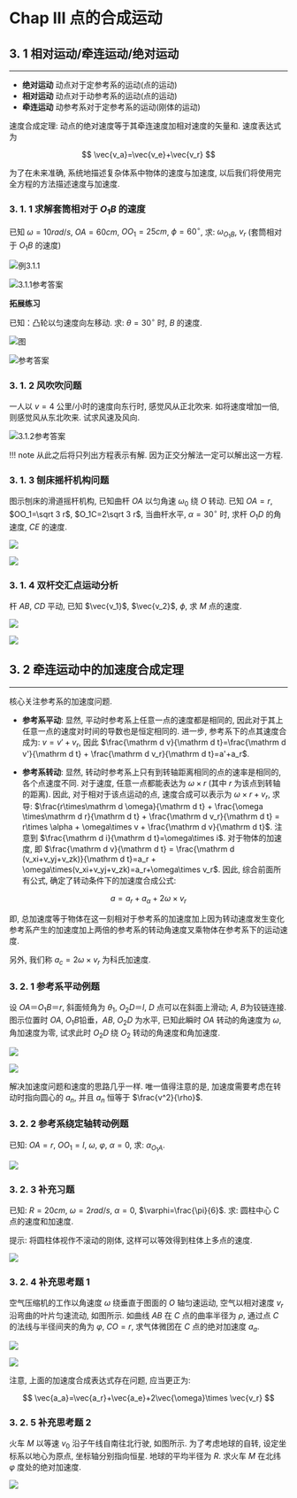 # Chap III 点的合成运动


## 3. 1 相对运动/牵连运动/绝对运动

---

- **绝对运动** 动点对于定参考系的运动(点的运动)
- **相对运动** 动点对于动参考系的运动(点的运动)
- **牵连运动** 动参考系对于定参考系的运动(刚体的运动)

速度合成定理: 动点的绝对速度等于其牵连速度加相对速度的矢量和. 速度表达式为

$$
\vec{v_a}=\vec{v_e}+\vec{v_r}
$$

为了在未来准确, 系统地描述复杂体系中物体的速度与加速度, 以后我们将使用完全方程的方法描述速度与加速度.

### 3. 1. 1 求解套筒相对于 $O_1B$ 的速度

已知 $\omega=10rad/s$, $OA=60cm$, $OO_1=25cm$, $\phi=60^{\circ}$, 求: $\omega_{O_1B}$, $v_r$ (套筒相对于 $O_1B$ 的速度)

![例3.1.1](https://pan.xxbyq.net/f/44Giq/%E6%88%AA%E5%B1%8F2025-10-21%2008.22.40.png)

![3.1.1参考答案](https://pan.xxbyq.net/f/d7ycR/%E5%B0%8F%E8%BD%A6-6.jpg)

**拓展练习**

已知：凸轮以匀速度向左移动. 求: $\theta=30^\circ$ 时, $B$ 的速度.

![图](https://pan.xxbyq.net/f/8MZtk/%E6%88%AA%E5%B1%8F2025-10-21%2009.04.17.png)

![参考答案](https://pan.xxbyq.net/f/NXDfy/%E5%B0%8F%E8%BD%A6-6_%E5%89%AF%E6%9C%AC.jpg)

### 3. 1. 2 风吹吹问题

一人以 $v = 4$ 公里/小时的速度向东行时, 感觉风从正北吹来. 如将速度增加一倍, 则感觉风从东北吹来. 试求风速及风向.

![3.1.2参考答案](https://pan.xxbyq.net/f/MpJH1/%E5%B0%8F%E8%BD%A6-6_%E5%89%AF%E6%9C%AC2.jpg)

!!! note
	从此之后将只列出方程表示有解. 因为正交分解法一定可以解出这一方程.

### 3. 1. 3 刨床摇杆机构问题

图示刨床的滑道摇杆机构, 已知曲杆 $OA$ 以匀角速 $\omega_0$ 绕 $O$ 转动. 已知 $OA=r$, $OO_1=\sqrt 3 r$, $O_1C=2\sqrt 3 r$, 当曲杆水平, $\alpha=30^\circ$ 时, 求杆 $O_1D$ 的角速度, $CE$ 的速度.

![](https://pan.xxbyq.net/f/P46ty/%E6%88%AA%E5%B1%8F2025-10-21%2009.25.20.png)

![](https://pan.xxbyq.net/f/WEXhQ/%E8%90%A8%E8%BE%BE.jpg)

### 3. 1. 4 双杆交汇点运动分析

杆 $AB$, $CD$ 平动, 已知 $\vec{v_1}$, $\vec{v_2}$, $\phi$, 求 $M$ 点的速度.

![](https://pan.xxbyq.net/f/YwoU0/%E6%88%AA%E5%B1%8F2025-10-23%2010.21.53.png)

 ![](https://pan.xxbyq.net/f/qb0u7/sadf.jpg)

## 3. 2 牵连运动中的加速度合成定理

---

核心关注参考系的加速度问题.

- **参考系平动**: 显然, 平动时参考系上任意一点的速度都是相同的, 因此对于其上任意一点的速度对时间的导数也是恒定相同的. 进一步, 参考系下的点其速度合成为: $v=v'+v_r$, 因此 $\frac{\mathrm d v}{\mathrm d t}=\frac{\mathrm d v'}{\mathrm d t} + \frac{\mathrm d v_r}{\mathrm d t}=a'+a_r$.

- **参考系转动**: 显然, 转动时参考系上只有到转轴距离相同的点的速率是相同的, 各个点速度不同. 对于速度, 任意一点都能表达为 $\omega\times r$ (其中 $r$ 为该点到转轴的距离). 因此, 对于相对于该点运动的点, 速度合成可以表示为 $\omega\times r + v_r$, 求导: $\frac{r\times\mathrm d \omega}{\mathrm d t} + \frac{\omega \times\mathrm d r}{\mathrm d t} + \frac{\mathrm d v_r}{\mathrm d t} = r\times \alpha + \omega\times v + \frac{\mathrm d v}{\mathrm d t}$. 注意到 $\frac{\mathrm d i}{\mathrm d t}=\omega\times i$. 对于物体的加速度, 即 $\frac{\mathrm d v}{\mathrm d t} = \frac{\mathrm d (v_xi+v_yj+v_zk)}{\mathrm d t}=a_r + \omega\times(v_xi+v_yj+v_zk)=a_r+\omega\times v_r$. 因此, 综合前面所有公式, 确定了转动条件下的加速度合成公式:

$$
a=a_r+a_{\alpha}+2\omega\times v_r
$$

即, 总加速度等于物体在这一刻相对于参考系的加速度加上因为转动速度发生变化参考系产生的加速度加上两倍的参考系的转动角速度叉乘物体在参考系下的运动速度.

另外, 我们称 $a_c=2\omega\times v_r$ 为科氏加速度.

### 3. 2. 1 参考系平动例题

设 $OA＝O_1B＝r$, 斜面倾角为 $\theta_1$, $O_2D＝l$, $D$ 点可以在斜面上滑动; $A$, $B$为铰链连接. 图示位置时 $OA$, $O_1B$铅垂，$AB$, $O_2D$ 为水平, 已知此瞬时 $OA$ 转动的角速度为 $\omega$, 角加速度为零, 试求此时 $O_2D$ 绕 $O_2$ 转动的角速度和角加速度.

![](https://pan.xxbyq.net/f/ybbFZ/%E6%88%AA%E5%B1%8F2025-10-23%2011.21.28.png)

![](https://pan.xxbyq.net/f/AyPcP/dfghjkl.jpg)

解决加速度问题和速度的思路几乎一样. 唯一值得注意的是, 加速度需要考虑在转动时指向圆心的 $a_n$, 并且 $a_n$ 恒等于 $\frac{v^2}{\rho}$.

### 3. 2. 2 参考系绕定轴转动例题

已知: $OA=r$, $OO_1=l$, $\omega$, $\varphi$, $\alpha=0$, 求: $\alpha_{O_1A}$.

![](https://pan.xxbyq.net/f/051hm/%E5%B0%8F%E8%BD%A6-31.jpg)

### 3. 2. 3 补充习题

已知: $R=20cm$, $\omega=2rad/s$, $\alpha=0$, $\varphi=\frac{\pi}{6}$. 求: 圆柱中心 C 点的速度和加速度.

提示: 将圆柱体视作不滚动的刚体, 这样可以等效得到柱体上多点的速度.

![](https://pan.xxbyq.net/f/pqpfV/%E5%B0%8F%E8%BD%A6-32.jpg)

### 3. 2. 4 补充思考题 1

空气压缩机的工作以角速度 $\omega$ 绕垂直于图面的 $O$ 轴匀速运动, 空气以相对速度 $v_r$ 沿弯曲的叶片匀速流动, 如图所示. 如曲线 $AB$ 在 $C$ 点的曲率半径为 $\rho$, 通过点 $C$ 的法线与半径间夹的角为 $\varphi$, $CO=r$, 求气体微团在 $C$ 点的绝对加速度 $a_a$.

![](https://pan.xxbyq.net/f/Xv0Tx/%E6%88%AA%E5%B1%8F2025-10-30%2014.15.12.png)

![](https://pan.xxbyq.net/f/GvQUy/%E5%B0%8F%E8%BD%A6-33.jpg)

注意, 上面的加速度合成表达式存在问题, 应当更正为:

$$
\vec{a_a}=\vec{a_r}+\vec{a_e}+2\vec{\omega}\times \vec{v_r}
$$

### 3. 2. 5 补充思考题 2

火车 $M$ 以等速 $v_0$ 沿子午线自南往北行驶, 如图所示. 为了考虑地球的自转, 设定坐标系以地心为原点, 坐标轴分别指向恒星. 地球的平均半径为 $R$. 求火车 $M$ 在北纬 $\varphi$ 度处的绝对加速度.

![](https://pan.xxbyq.net/f/45GHq/%E5%B0%8F%E8%BD%A6-34.jpg)